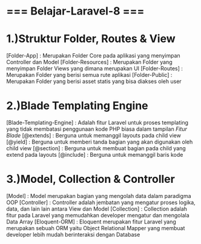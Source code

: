 # === Belajar-Laravel-8 === #

# 1.)Struktur Folder, Routes & View

[Folder-App] : Merupakan Folder Core pada aplikasi yang menyimpan Controller dan Model
[Folder-Resources] : Merupakan Folder yang menyimpan Folder Views yang dimana merupakan UI 
[Folder-Routes] : Merupakan Folder yang berisi semua rute aplikasi
[Folder-Public] : Merupakan Folder yang berisi asset statis yang bisa diakses oleh user 

# 2.)Blade Templating Engine

[Blade-Templating-Engine] : Adalah fitur Laravel untuk proses templating yang tidak membatasi penggunaan kode PHP biasa dalam tampilan 
_Fitur Blade_
[@extends] : Berguna untuk memanggil layouts pada child view
[@yield] : Berguna untuk memberi tanda bagian yang akan digunakan oleh child view
[@section] : Berguna untuk membuat bagian pada child yang extend pada layouts
[@include] : Berguna untuk memanggil baris kode 

# 3.)Model, Collection & Controller

[Model] : Model merupakan bagian yang mengolah data dalam paradigma OOP
[Controller] : Controller adalah jembatan yang mengatur proses logika, data, dan lain lain antara View dan Model
[Collection] : Collection adalah fitur pada Laravel yang memudahkan developer mengatur dan mengolala Data Array
[Eloquent-ORM] : Eloquent merupakan fitur Laravel yang merupakan sebuah ORM yaitu Object Relational Mapper yang membuat developer lebih mudah berinteraksi dengan Database